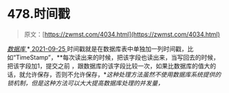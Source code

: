 <!--yml
category: 未分类
date: 0001-01-01 00:00:00
-->

# 478.时间戳

> 原文：[https://zwmst.com/4034.html](https://zwmst.com/4034.html)

   [ *数据库* ](https://zwmst.com/%e6%95%b0%e6%8d%ae%e5%ba%93)*[ <time datetime="2021-09-26T00:20:38+08:00"> 2021-09-25 </time> ](https://zwmst.com/4034.html)  时间戳就是在数据库表中单独加一列时间戳，比如“TimeStamp”，**每次读出来的时候，把该字段也读出来，当写回去的时候，把该字段加1，提交之前 ，跟数据库的该字段比较一次，如果比数据库的值大的话，就允许保存，否则不允许保存，**这种处理方法虽然不使用数据库系统提供的锁机制，但是这种方法可以大大提高数据库处理的并发量，*